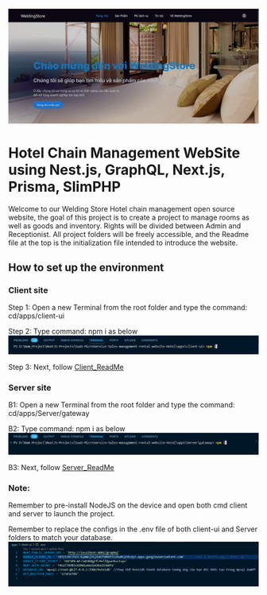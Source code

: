 ![Project Image](./Home_Screen.png)
# Hotel Chain Management WebSite using Nest.js, GraphQL, Next.js, Prisma, SlimPHP

Welcome to our Welding Store Hotel chain management open source website, the goal of this project is to create a project to manage rooms as well as goods and inventory. Rights will be divided between Admin and Receptionist. All project folders will be freely accessible, and the Readme file at the top is the initialization file intended to introduce the website.

## How to set up the environment

### Client site

Step 1: Open a new Terminal from the root folder and type the command: cd/apps/client-ui

Step 2: Type command: npm i as below
![Project Image](./client_install.png)

Step 3: Next, follow [Client_ReadMe](https://github.com/DoNhatNam1/SaaS-MicroService-Sales-management-rental-website/blob/Hotel_Branch/apps/client-ui/README.md)

### Server site

B1: Open a new Terminal from the root folder and type the command: cd/apps/Server/gateway

B2: Type command: npm i as below
![Project Image](./server_install.png)

B3: Next, follow [Server_ReadMe](https://github.com/DoNhatNam1/SaaS-MicroService-Sales-management-rental-website/blob/Hotel_Branch/apps/Server/gateway/README.md) 

### Note: 

Remember to pre-install NodeJS on the device and open both cmd client and server to launch the project.

Remember to replace the configs in the .env file of both client-ui and Server folders to match your database.
![Project Image](./env_file.png)
